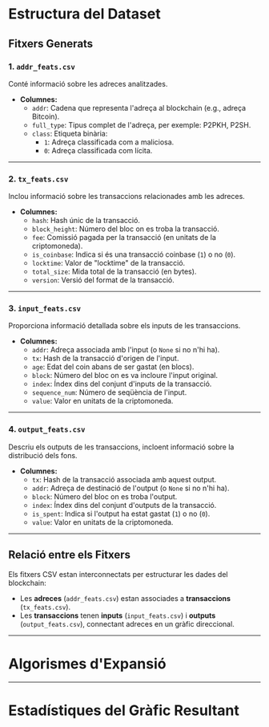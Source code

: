 # Estructura del Dataset

## Fitxers Generats

### 1. `addr_feats.csv`
Conté informació sobre les adreces analitzades.

- **Columnes:**
  - `addr`: Cadena que representa l'adreça al blockchain (e.g., adreça Bitcoin).
  - `full_type`: Tipus complet de l'adreça, per exemple: P2PKH, P2SH.
  - `class`: Etiqueta binària:
    - `1`: Adreça classificada com a maliciosa.
    - `0`: Adreça classificada com lícita.

---

### 2. `tx_feats.csv`
Inclou informació sobre les transaccions relacionades amb les adreces.

- **Columnes:**
  - `hash`: Hash únic de la transacció.
  - `block_height`: Número del bloc on es troba la transacció.
  - `fee`: Comissió pagada per la transacció (en unitats de la criptomoneda).
  - `is_coinbase`: Indica si és una transacció coinbase (`1`) o no (`0`).
  - `locktime`: Valor de "locktime" de la transacció.
  - `total_size`: Mida total de la transacció (en bytes).
  - `version`: Versió del format de la transacció.

---

### 3. `input_feats.csv`
Proporciona informació detallada sobre els inputs de les transaccions.

- **Columnes:**
  - `addr`: Adreça associada amb l'input (o `None` si no n'hi ha).
  - `tx`: Hash de la transacció d'origen de l'input.
  - `age`: Edat del coin abans de ser gastat (en blocs).
  - `block`: Número del bloc on es va incloure l'input original.
  - `index`: Índex dins del conjunt d'inputs de la transacció.
  - `sequence_num`: Número de seqüència de l'input.
  - `value`: Valor en unitats de la criptomoneda.

---

### 4. `output_feats.csv`
Descriu els outputs de les transaccions, incloent informació sobre la distribució dels fons.

- **Columnes:**
  - `tx`: Hash de la transacció associada amb aquest output.
  - `addr`: Adreça de destinació de l'output (o `None` si no n'hi ha).
  - `block`: Número del bloc on es troba l'output.
  - `index`: Índex dins del conjunt d'outputs de la transacció.
  - `is_spent`: Indica si l'output ha estat gastat (`1`) o no (`0`).
  - `value`: Valor en unitats de la criptomoneda.

---

## Relació entre els Fitxers
Els fitxers CSV estan interconnectats per estructurar les dades del blockchain:
- Les **adreces** (`addr_feats.csv`) estan associades a **transaccions** (`tx_feats.csv`).
- Les **transaccions** tenen **inputs** (`input_feats.csv`) i **outputs** (`output_feats.csv`), connectant adreces en un gràfic direccional.

---

# Algorismes d'Expansió

---

# Estadístiques del Gràfic Resultant
